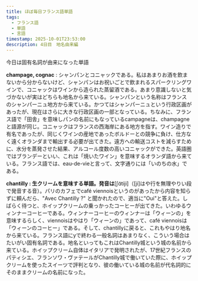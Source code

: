 ```yaml
---
title: ほぼ毎日フランス語単語
tags:
  - フランス語
  - 単語
  - 言語
timestamp: 2025-10-01T23:53:00
description: 4日目　地名由来編
---
```

今日は固有名詞が由来になった単語

**champage, cognac** : シャンパンとコニャックである。私はあまりお酒を飲まないから分からないけど、シャンパンはお祝いごとで飲まれるスパークリングワインで、コニャックはワインから造られた蒸留酒である。あまり意識しないと気づかないが実はどちらも地名から来ている。シャンパンという名称はフランスのシャンパーニュ地方から来ている。かつてはシャンパーニュという行政区画があったが、現在はさらに大きな行政区画の一部となっている。ちなみに、フランス語で「田舎」を意味しパンの名前にもなっているcampagneは、champagneと語源が同じ。コニャックはフランスの西海岸にある地方を指す。ワイン造りで有名であったが、同じくワインの産地であったボルドーとの競争に負け、仕方なく遠くオランダまで輸出する必要が出てきた。遠方への輸送コストを減らすために、水分を蒸発させた結果、アルコール度数の高いコニャックができた。英語圏ではブランデーといい、これは「焼いたワイン」を意味するオランダ語から来ている。フランス語では、eau-de-vieと言って、文字通りには「いのちの水」である。

**chantilly : 生クリームを意味する単語。発音は**[ʃɑ̃tiji]（[ji]はや行を無理やりい段で発音する音）。パリのカフェでcafé viennoisというのがあったから内容を知らずに頼んだら、"Avec Chantilly ?" と聞かれたので、適当に"Oui"と答えた。しばらく待つと、ホイップクリームの乗っかったコーヒーが出てきた。いわゆるウィンナーコーヒーである。ウィンナーコーヒーのウィンナーは「ウィーンの」を意味するらしく、viennoisはやはり「ウィーンの」であって、café viennoisは「ウィーンのコーヒー」である。そして、chantillyに戻ると、これもやはり地名から来ている。フランス語にyで終わる一般名詞はあまりなく、こういう場合はたいがい固有名詞である。地名といってもこれはChantilly城という城の名前から来ている。ホイップクリーム自体はイタリアで発明されたが、17世紀フランスのパティシエ、フランソワ・ヴァテールがChantilly城で働いていた際に、ホイップクリームを使ったスイーツで評判となり、彼の働いている城の名前が代名詞的にそのままクリームの名前になった。
